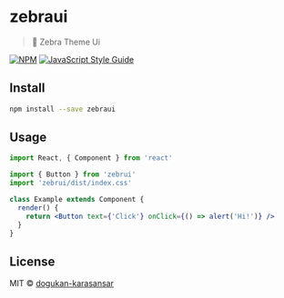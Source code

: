 # zebraui

> 🦓 Zebra Theme Ui

[![NPM](https://img.shields.io/npm/v/zebraui.svg)](https://www.npmjs.com/package/zebraui) [![JavaScript Style Guide](https://img.shields.io/badge/code_style-standard-brightgreen.svg)](https://standardjs.com)

## Install

```bash
npm install --save zebraui
```

## Usage

```jsx
import React, { Component } from 'react'

import { Button } from 'zebrui'
import 'zebrui/dist/index.css'

class Example extends Component {
  render() {
    return <Button text={'Click'} onClick={() => alert('Hi!')} />
  }
}
```

## License

MIT © [dogukan-karasansar](https://github.com/dogukan-karasansar)
